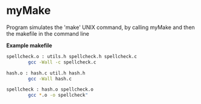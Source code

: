 # myMake
Program simulates the 'make' UNIX command, by calling myMake and then the makefile in the command line

**Example makefile**
```bash
spellcheck.o : utils.h spellcheck.h spellcheck.c
        gcc -Wall -c spellcheck.c

hash.o : hash.c util.h hash.h
        gcc -Wall hash.c

spellcheck : hash.o spellcheck.o
        gcc *.o -o spellcheck"
 ```
 
